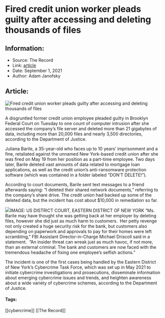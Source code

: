 # Fired credit union worker pleads guilty after accessing and deleting thousands of files
### 

## Information:
+ Source: The Record
+ Link: [article](https://therecord.media/fired-credit-union-worker-pleads-guilty-after-accessing-and-deleting-thousands-of-files/)
+ Date: September 1, 2021
+ Author: Adam Janofsky


## Article:
![Fired credit union worker pleads guilty after accessing and deleting thousands of files](https://therecord.media/wp-content/uploads/2021/09/United_States_Courthouse_-_Eastern_District_of_New_York_48228039566.jpg)

A disgruntled former credit union employee pleaded guilty in Brooklyn Federal Court on Tuesday to one count of computer intrusion after she accessed the company’s file server and deleted more than 21 gigabytes of data, including more than 20,000 files and nearly 3,500 directories, according to the Department of Justice.


Juliana Barile, a 35-year-old who faces up to 10 years’ imprisonment and a fine, retaliated against the unnamed New York-based credit union after she was fired on May 19 from her position as a part-time employee. Two days later, Barile deleted vast amounts of data related to mortgage loan applications, as well as the credit union’s anti-ransomware protection software (which was contained in a folder labeled “DON’T DELETE!”).


According to court documents, Barile sent text messages to a friend afterwards saying: “I deleted their shared network documents,” referring to the company’s share drive. The credit union had backed up some of the deleted data, but the incident has cost about $10,000 in remediation so far.


![](https://www-therecord.recfut.com/wp-content/uploads/2021/09/Screen-Shot-2021-09-01-at-2.18.47-PM-1024x441.png)IMAGE: US DISTRICT COURT, EASTERN DISTRICT OF NEW YORK
“Ms. Barile may have thought she was getting back at her employer by deleting files, however she did just as much harm to customers.  Her petty revenge not only created a huge security risk for the bank, but customers also depending on paperwork and approvals to pay for their homes were left scrambling,” FBI Assistant Director-in-Charge Michael Driscoll said in a statement.  “An insider threat can wreak just as much havoc, if not more, than an external criminal. The bank and customers are now faced with the tremendous headache of fixing one employee’s selfish actions.”


The incident is one of the first cases being handled by the Eastern District of New York’s Cybercrime Task Force, which was set up in May 2021 to initiate cybercrime investigations and prosecutions, disseminate information about emerging cybercrime issues and trends, and heighten awareness about a wide variety of cybercrime schemes, according to the Department of Justice.





#### Tags:
[[cybercrime]] [[The Record]]
